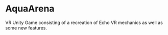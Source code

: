 # AquaArena
VR Unity Game consisting of a recreation of Echo VR mechanics as well as some new features.
